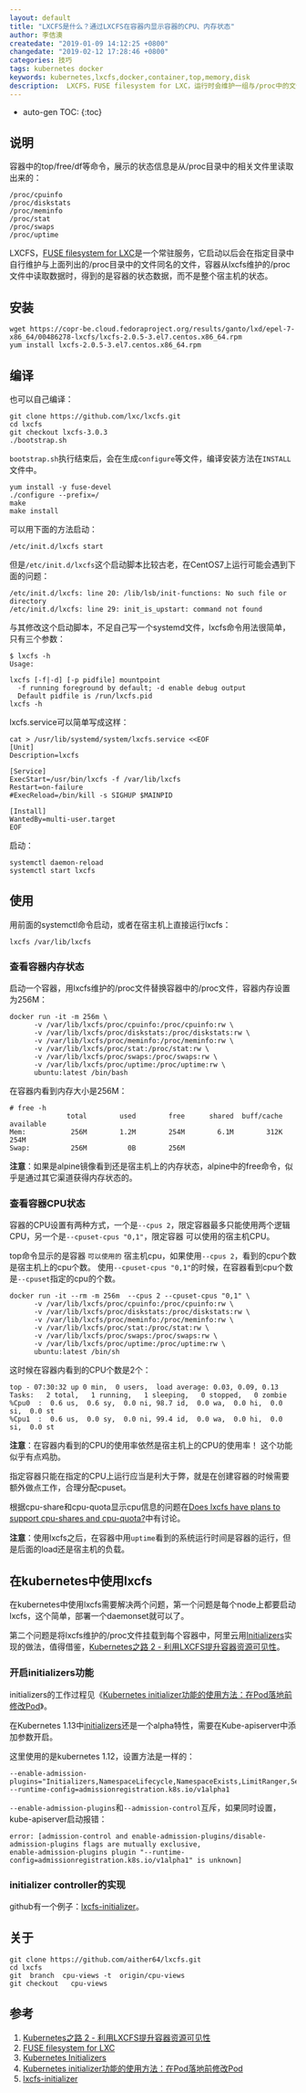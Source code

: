 ```yaml
---
layout: default
title: "LXCFS是什么？通过LXCFS在容器内显示容器的CPU、内存状态"
author: 李佶澳
createdate: "2019-01-09 14:12:25 +0800"
changedate: "2019-02-12 17:28:46 +0800"
categories: 技巧
tags: kubernetes docker
keywords: kubernetes,lxcfs,docker,container,top,memory,disk
description:  LXCFS，FUSE filesystem for LXC，运行时会维护一组与/proc中的文件同名的文件，提供容器的状态信息
---
```


* auto-gen TOC:
{:toc}

## 说明

容器中的top/free/df等命令，展示的状态信息是从/proc目录中的相关文件里读取出来的：

```
/proc/cpuinfo
/proc/diskstats
/proc/meminfo
/proc/stat
/proc/swaps
/proc/uptime
```

LXCFS，[FUSE filesystem for LXC][2]是一个常驻服务，它启动以后会在指定目录中自行维护与上面列出的/proc目录中的文件同名的文件，容器从lxcfs维护的/proc文件中读取数据时，得到的是容器的状态数据，而不是整个宿主机的状态。

## 安装

```
wget https://copr-be.cloud.fedoraproject.org/results/ganto/lxd/epel-7-x86_64/00486278-lxcfs/lxcfs-2.0.5-3.el7.centos.x86_64.rpm
yum install lxcfs-2.0.5-3.el7.centos.x86_64.rpm  
```

## 编译

也可以自己编译：

```
git clone https://github.com/lxc/lxcfs.git
cd lxcfs
git checkout lxcfs-3.0.3
./bootstrap.sh
```

`bootstrap.sh`执行结束后，会在生成`configure`等文件，编译安装方法在`INSTALL`文件中。

```
yum install -y fuse-devel
./configure --prefix=/
make
make install
```

可以用下面的方法启动：

```
/etc/init.d/lxcfs start
```

但是`/etc/init.d/lxcfs`这个启动脚本比较古老，在CentOS7上运行可能会遇到下面的问题：

```
/etc/init.d/lxcfs: line 20: /lib/lsb/init-functions: No such file or directory
/etc/init.d/lxcfs: line 29: init_is_upstart: command not found
```

与其修改这个启动脚本，不足自己写一个systemd文件，lxcfs命令用法很简单，只有三个参数：

```
$ lxcfs -h
Usage:

lxcfs [-f|-d] [-p pidfile] mountpoint
  -f running foreground by default; -d enable debug output
  Default pidfile is /run/lxcfs.pid
lxcfs -h
```

lxcfs.service可以简单写成这样：

```
cat > /usr/lib/systemd/system/lxcfs.service <<EOF
[Unit]
Description=lxcfs

[Service]
ExecStart=/usr/bin/lxcfs -f /var/lib/lxcfs
Restart=on-failure
#ExecReload=/bin/kill -s SIGHUP $MAINPID

[Install]
WantedBy=multi-user.target
EOF
```

启动： 

```
systemctl daemon-reload
systemctl start lxcfs
```

## 使用

用前面的systemctl命令启动，或者在宿主机上直接运行lxcfs：

```
lxcfs /var/lib/lxcfs 
```

### 查看容器内存状态

启动一个容器，用lxcfs维护的/proc文件替换容器中的/proc文件，容器内存设置为256M：

```
docker run -it -m 256m \
      -v /var/lib/lxcfs/proc/cpuinfo:/proc/cpuinfo:rw \
      -v /var/lib/lxcfs/proc/diskstats:/proc/diskstats:rw \
      -v /var/lib/lxcfs/proc/meminfo:/proc/meminfo:rw \
      -v /var/lib/lxcfs/proc/stat:/proc/stat:rw \
      -v /var/lib/lxcfs/proc/swaps:/proc/swaps:rw \
      -v /var/lib/lxcfs/proc/uptime:/proc/uptime:rw \
      ubuntu:latest /bin/bash
```

在容器内看到内存大小是256M：

```
# free -h
              total        used        free      shared  buff/cache   available
Mem:           256M        1.2M        254M        6.1M        312K        254M
Swap:          256M          0B        256M
```

**注意**：如果是alpine镜像看到还是宿主机上的内存状态，alpine中的free命令，似乎是通过其它渠道获得内存状态的。

### 查看容器CPU状态

容器的CPU设置有两种方式，一个是`--cpus 2`，限定容器最多只能使用两个逻辑CPU，另一个是`--cpuset-cpus "0,1"`，限定容器
可以使用的宿主机CPU。

top命令显示的是容器 `可以使用的` 宿主机cpu，如果使用`--cpus 2`，看到的cpu个数是宿主机上的cpu个数。
使用`--cpuset-cpus "0,1"`的时候，在容器看到cpu个数是`--cpuset`指定的cpu的个数。

```
docker run -it --rm -m 256m  --cpus 2 --cpuset-cpus "0,1" \
      -v /var/lib/lxcfs/proc/cpuinfo:/proc/cpuinfo:rw \
      -v /var/lib/lxcfs/proc/diskstats:/proc/diskstats:rw \
      -v /var/lib/lxcfs/proc/meminfo:/proc/meminfo:rw \
      -v /var/lib/lxcfs/proc/stat:/proc/stat:rw \
      -v /var/lib/lxcfs/proc/swaps:/proc/swaps:rw \
      -v /var/lib/lxcfs/proc/uptime:/proc/uptime:rw \
      ubuntu:latest /bin/sh
```

这时候在容器内看到的CPU个数是2个：

```
top - 07:30:32 up 0 min,  0 users,  load average: 0.03, 0.09, 0.13
Tasks:   2 total,   1 running,   1 sleeping,   0 stopped,   0 zombie
%Cpu0  :  0.6 us,  0.6 sy,  0.0 ni, 98.7 id,  0.0 wa,  0.0 hi,  0.0 si,  0.0 st
%Cpu1  :  0.6 us,  0.0 sy,  0.0 ni, 99.4 id,  0.0 wa,  0.0 hi,  0.0 si,  0.0 st
```

**注意**：在容器内看到的CPU的使用率依然是宿主机上的CPU的使用率！ 这个功能似乎有点鸡肋。

指定容器只能在指定的CPU上运行应当是利大于弊，就是在创建容器的时候需要额外做点工作，合理分配cpuset。

根据cpu-share和cpu-quota显示cpu信息的问题在[Does lxcfs have plans to support cpu-shares and cpu-quota?](https://github.com/lxc/lxcfs/issues/239)中有讨论。

**注意**：使用lxcfs之后，在容器中用`uptime`看到的系统运行时间是容器的运行，但是后面的load还是宿主机的负载。

## 在kubernetes中使用lxcfs

在kubernetes中使用lxcfs需要解决两个问题，第一个问题是每个node上都要启动lxcfs，这个简单，部署一个daemonset就可以了。

第二个问题是将lxcfs维护的/proc文件挂载到每个容器中，阿里云用[Initializers][3]实现的做法，值得借鉴，[Kubernetes之路 2 - 利用LXCFS提升容器资源可见性][1]。

### 开启initializers功能

initializers的工作过程见《[Kubernetes initializer功能的使用方法：在Pod落地前修改Pod][4]》。

在Kubernetes 1.13中[initializers][3]还是一个alpha特性，需要在Kube-apiserver中添加参数开启。

这里使用的是kubernetes 1.12，设置方法是一样的：

	--enable-admission-plugins="Initializers,NamespaceLifecycle,NamespaceExists,LimitRanger,SecurityContextDeny,ServiceAccount,ResourceQuota"
	--runtime-config=admissionregistration.k8s.io/v1alpha1

`--enable-admission-plugins`和`--admission-control`互斥，如果同时设置，kube-apiserver启动报错：

	error: [admission-control and enable-admission-plugins/disable-admission-plugins flags are mutually exclusive, 
	enable-admission-plugins plugin "--runtime-config=admissionregistration.k8s.io/v1alpha1" is unknown]

### initializer controller的实现

github有一个例子：[lxcfs-initializer][5]。

## 关于

```
git clone https://github.com/aither64/lxcfs.git
cd lxcfs
git  branch  cpu-views -t  origin/cpu-views
git checkout   cpu-views
```

## 参考

1. [Kubernetes之路 2 - 利用LXCFS提升容器资源可见性 ][1]
2. [FUSE filesystem for LXC][2]
3. [Kubernetes Initializers][3]
4. [Kubernetes initializer功能的使用方法：在Pod落地前修改Pod][4]
5. [lxcfs-initializer][5]

[1]: https://yq.aliyun.com/articles/566208/ "Kubernetes之路 2 - 利用LXCFS提升容器资源可见性 "
[2]: https://github.com/lxc/lxcfs "FUSE filesystem for LXC"
[3]: https://kubernetes.io/docs/reference/access-authn-authz/extensible-admission-controllers/#initializers "Kubernetes Initializers"
[4]: https://www.lijiaocn.com/%E6%8A%80%E5%B7%A7/2019/01/09/kubernetes-initializer-usage.html "Kubernetes initializer功能的使用方法：在Pod落地前修改Pod"
[5]: https://github.com/lijiaocn/lxcfs-initializer "lxcfs-initializer"
